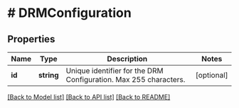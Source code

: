 # # DRMConfiguration

## Properties

Name | Type | Description | Notes
------------ | ------------- | ------------- | -------------
**id** | **string** | Unique identifier for the DRM Configuration. Max 255 characters. | [optional]

[[Back to Model list]](../../README.md#models) [[Back to API list]](../../README.md#endpoints) [[Back to README]](../../README.md)
